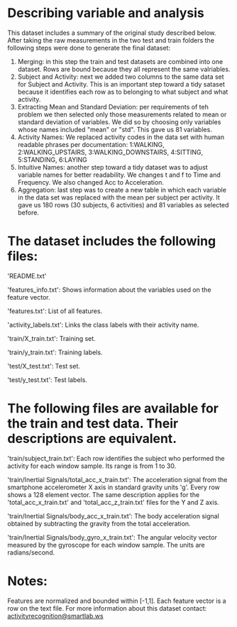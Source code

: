 # Describing variable and analysis

This dataset includes a summary of the original study described below. After taking the raw measurements in the two test and train folders the following steps were done to generate the final dataset:

1. Merging: in this step the train and test datasets are combined into one dataset. Rows are bound because they all represent the same valriables.
2. Subject and Activity: next we added two columns to the same data set for Subject and Activity. This is an important step toward a tidy sataset because it identifies each row as to belonging to what subject and what activity.
3. Extracting Mean and Standard Deviation: per requirements of teh problem we then selected only those measurements related to mean or standard deviation of variables. We did so by choosing only variables whose names included "mean" or "std". This gave us 81 variables.
4. Activity Names: We replaced activity codes in the data set with human readable phrases per documentation: 1:WALKING, 2:WALKING_UPSTAIRS, 3:WALKING_DOWNSTAIRS, 4:SITTING, 5:STANDING, 6:LAYING
5. Intuitive Names: another step toward a tidy dataset was to adjust variable names for better readability. We changes t and f to Time and Frequency. We also changed Acc to Acceleration.
6. Aggregation: last step was to create a new table in which each variable in the data set was replaced with the mean per subject per activity. It gave us 180 rows (30 subjects, 6 activities) and 81 variables as selected before.

# The dataset includes the following files:
'README.txt'

'features_info.txt': Shows information about the variables used on the feature vector.

'features.txt': List of all features.

'activity_labels.txt': Links the class labels with their activity name.

'train/X_train.txt': Training set.

'train/y_train.txt': Training labels.

'test/X_test.txt': Test set.

'test/y_test.txt': Test labels.

# The following files are available for the train and test data. Their descriptions are equivalent.

'train/subject_train.txt': Each row identifies the subject who performed the activity for each window sample. Its range is from 1 to 30.

'train/Inertial Signals/total_acc_x_train.txt': The acceleration signal from the smartphone accelerometer X axis in standard gravity units 'g'. Every row shows a 128 element vector. The same description applies for the 'total_acc_x_train.txt' and 'total_acc_z_train.txt' files for the Y and Z axis.

'train/Inertial Signals/body_acc_x_train.txt': The body acceleration signal obtained by subtracting the gravity from the total acceleration.

'train/Inertial Signals/body_gyro_x_train.txt': The angular velocity vector measured by the gyroscope for each window sample. The units are radians/second.

# Notes:
Features are normalized and bounded within [-1,1].
Each feature vector is a row on the text file.
For more information about this dataset contact: activityrecognition@smartlab.ws

